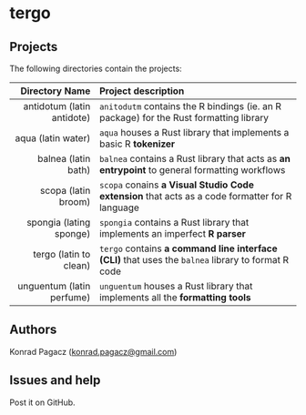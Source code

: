 # tergo

## Projects

The following directories contain the projects:

| Directory Name | Project description |
| --------------:|:------------------- |
| antidotum (latin antidote) | `anitodutm` contains the R bindings (ie. an R package) for the Rust formatting library |
| aqua (latin water) | `aqua` houses a Rust library that implements a basic R **tokenizer** |
| balnea (latin bath) | `balnea` contains a Rust library that acts as **an entrypoint** to general formatting workflows |
| scopa (latin broom) | `scopa` conains **a Visual Studio Code extension** that acts as a code formatter for R language |
| spongia (lating sponge) | `spongia` contains a Rust library that implements an imperfect **R parser** |
| tergo (latin to clean) | `tergo` contains **a command line interface (CLI)** that uses the `balnea` library to format R code |
| unguentum (latin perfume) | `unguentum` houses a Rust library that implements all the **formatting tools** |

## Authors

Konrad Pagacz (<konrad.pagacz@gmail.com>)

## Issues and help

Post it on GitHub.
